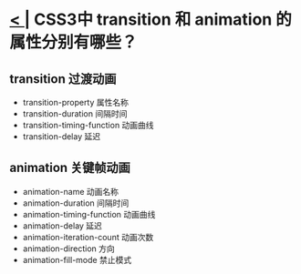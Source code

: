 # [< |](./readme.md) CSS3中 transition 和 animation 的属性分别有哪些？

## transition 过渡动画

- transition-property 属性名称
- transition-duration 间隔时间
- transition-timing-function 动画曲线
- transition-delay 延迟

## animation 关键帧动画

- animation-name 动画名称
- animation-duration 间隔时间
- animation-timing-function 动画曲线
- animation-delay 延迟
- animation-iteration-count 动画次数
- animation-direction 方向
- animation-fill-mode 禁止模式
